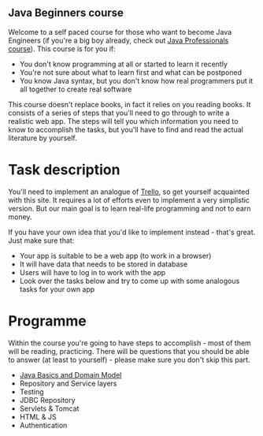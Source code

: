Java Beginners course
---

Welcome to a self paced course for those who want to become Java Engineers (if you're a big boy already, 
check out [Java Professionals course](https://github.com/qala-io/java-course)). This course is for you if:

* You don't know programming at all or started to learn it recently
* You're not sure about what to learn first and what can be postponed
* You know Java syntax, but you don't know how real programmers put it all together to create real software

This course doesn't replace books, in fact it relies on you reading books. It consists of a series of 
steps that you'll need to go through to write a realistic web app. The steps will tell you which information you
need to know to accomplish the tasks, but you'll have to find and read the actual literature by yourself. 

# Task description

You'll need to implement an analogue of [Trello](https://trello.com), so get yourself acquainted with this site. 
It requires a lot of efforts even to implement a very simplistic version. But our main goal is to learn 
real-life programming and not to earn money. 

If you have your own idea that you'd like to implement instead - that's great. Just make sure that:

* Your app is suitable to be a web app (to work in a browser)
* It will have data that needs to be stored in database
* Users will have to log in to work with the app
* Look over the tasks below and try to come up with some analogous tasks for your own app

# Programme

Within the course you're going to have steps to accomplish - most of them will be reading, practicing. There will be 
questions that you should be able to answer (at least to yourself) - please make sure you don't skip this part.

* [Java Basics and Domain Model](./docs/programme/java-basics.md)
* Repository and Service layers
* Testing
* JDBC Repository
* Servlets & Tomcat
* HTML & JS
* Authentication